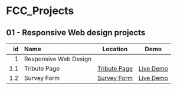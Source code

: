 # FCC_Projects

## 01 - Responsive Web design projects

|  id | Name                  |                   Location                   |                           Demo                           |
| --: | :-------------------- | :------------------------------------------: | :------------------------------------------------------: |
|   1 | Responsive Web Design |                                              |                                                          |
| 1.1 | Tribute Page          | [Tribute Page](./01_WebDesign/1_TributePage) | [Live Demo](https://codepen.io/freeCodeCamp/full/zNqgVx) |
| 1.2 | Survey Form           | [Survey Form](./01_WebDesign/02_SurveyForm)  | [Live Demo](https://codepen.io/freeCodeCamp/full/VPaoNP) |
